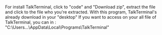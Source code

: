 For install TalkTerminal, click to "code" and "Download zip", extract the file and click to the file who you're extracted.
With this program, TalkTerminal's already download in your "desktop"
If you want to access on your all file of TalkTerminal, you can in :  "C:\Users\...\AppData\Local\Programs\TalkTerminal" 
